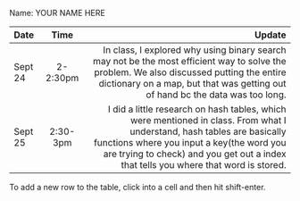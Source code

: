 Name: YOUR NAME HERE

| Date    |   Time   |                                                                                                                                                                                                                                                        Update |
|:--------|:--------:|--------------------------------------------------------------------------------------------------------------------------------------------------------------------------------------------------------------------------------------------------------------:|
| Sept 24 | 2-2:30pm |                                     In class, I explored why using binary search may not be the most efficient way to solve the problem. We also discussed putting the entire dictionary on a map, but that was getting out of hand bc the data was too long. |
| Sept 25 | 2:30-3pm |  I did a little research on hash tables, which were mentioned in class. From what I understand, hash tables are basically functions where you input a key(the word you are trying to check) and you get out a index that tells you where that word is stored. |


To add a new row to the table, click into a cell and then hit shift-enter.